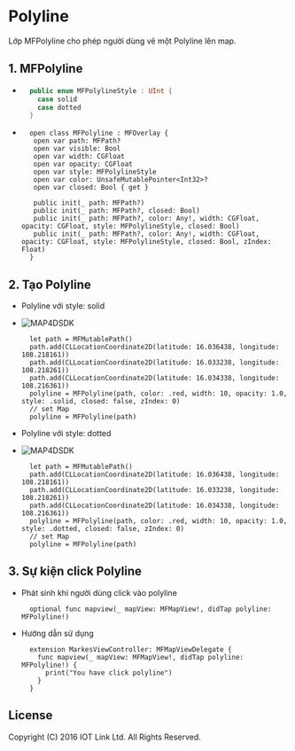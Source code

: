 # Polyline
Lớp MFPolyline cho phép người dùng vẽ một Polyline lên map.


## 1. MFPolyline
  - ```swift 
      public enum MFPolylineStyle : UInt {
        case solid
        case dotted
      }
    ```
  - 
    ```switf
      open class MFPolyline : MFOverlay {
       open var path: MFPath?
       open var visible: Bool
       open var width: CGFloat
       open var opacity: CGFloat
       open var style: MFPolylineStyle
       open var color: UnsafeMutablePointer<Int32>?
       open var closed: Bool { get }
       
       public init(_ path: MFPath?)
       public init(_ path: MFPath?, closed: Bool)
       public init(_ path: MFPath?, color: Any!, width: CGFloat, opacity: CGFloat, style: MFPolylineStyle, closed: Bool)
       public init(_ path: MFPath?, color: Any!, width: CGFloat, opacity: CGFloat, style: MFPolylineStyle, closed: Bool, zIndex: Float)
      }
    ```

## 2. Tạo Polyline 
  - Polyline với style: solid
  - ![MAP4DSDK](https://raw.githubusercontent.com/iotlinkadmin/map4d-ios-sdk/master/docs/resource/4-polyline.png)

    ```switf
      let path = MFMutablePath()
      path.add(CLLocationCoordinate2D(latitude: 16.036438, longitude: 108.218161))
      path.add(CLLocationCoordinate2D(latitude: 16.033238, longitude: 108.218261))
      path.add(CLLocationCoordinate2D(latitude: 16.034338, longitude: 108.216361))
      polyline = MFPolyline(path, color: .red, width: 10, opacity: 1.0, style: .solid, closed: false, zIndex: 0)
      // set Map
      polyline = MFPolyline(path)
    ```
  - Polyline với style: dotted
   - ![MAP4DSDK](https://raw.githubusercontent.com/iotlinkadmin/map4d-ios-sdk/master/docs/resource/4-polyline-dotted.png)
      ```switf
        let path = MFMutablePath()
        path.add(CLLocationCoordinate2D(latitude: 16.036438, longitude: 108.218161))
        path.add(CLLocationCoordinate2D(latitude: 16.033238, longitude: 108.218261))
        path.add(CLLocationCoordinate2D(latitude: 16.034338, longitude: 108.216361))
        polyline = MFPolyline(path, color: .red, width: 10, opacity: 1.0, style: .dotted, closed: false, zIndex: 0)
        // set Map
        polyline = MFPolyline(path)
      ```

## 3. Sự kiện click Polyline 

  - Phát sinh khi người dùng click vào polyline 
    ```switf
      optional func mapview(_ mapView: MFMapView!, didTap polyline: MFPolyline!)
    ```
  - Hướng dẫn sử dụng
    ```switf
      extension MarkesViewController: MFMapViewDelegate {
        func mapview(_ mapView: MFMapView!, didTap polyline: MFPolyline!) {
          print("You have click polyline")
        }
      }
    ```


License
-------

Copyright (C) 2016 IOT Link Ltd. All Rights Reserved.